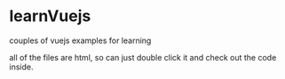 # learnVuejs
couples of vuejs examples for learning

all of the files are html, so can just double click it and check out the code inside. 
